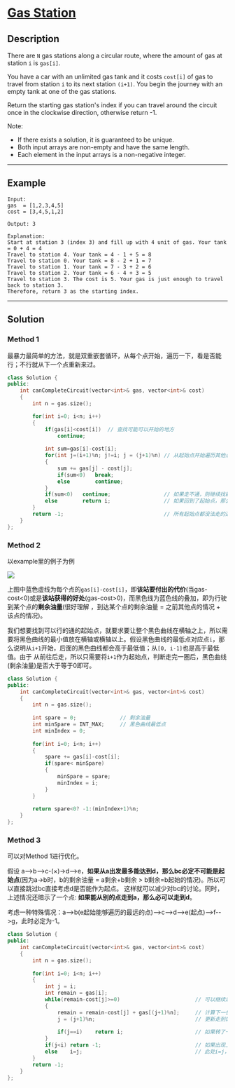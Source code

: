 # [Gas Station](https://leetcode.com/problems/gas-station/)

## Description
There are `N` gas stations along a circular route, where the amount of gas at station `i` is `gas[i]`.

You have a car with an unlimited gas tank and it costs `cost[i]` of gas to travel from station `i` to its next station `(i+1)`. You begin the journey with an empty tank at one of the gas stations.

Return the starting gas station's index if you can travel around the circuit once in the clockwise direction, otherwise return -1.

Note:

* If there exists a solution, it is guaranteed to be unique.
* Both input arrays are non-empty and have the same length.
* Each element in the input arrays is a non-negative integer.

---

## Example

```
Input: 
gas  = [1,2,3,4,5]
cost = [3,4,5,1,2]

Output: 3

Explanation:
Start at station 3 (index 3) and fill up with 4 unit of gas. Your tank = 0 + 4 = 4
Travel to station 4. Your tank = 4 - 1 + 5 = 8
Travel to station 0. Your tank = 8 - 2 + 1 = 7
Travel to station 1. Your tank = 7 - 3 + 2 = 6
Travel to station 2. Your tank = 6 - 4 + 3 = 5
Travel to station 3. The cost is 5. Your gas is just enough to travel back to station 3.
Therefore, return 3 as the starting index.
```

---

## Solution
### Method 1
最暴力最简单的方法，就是双重嵌套循环，从每个点开始，遍历一下，看是否能行；不行就从下一个点重新来过。

```c++
class Solution {
public:
    int canCompleteCircuit(vector<int>& gas, vector<int>& cost) 
    {
        int n = gas.size();

        for(int i=0; i<n; i++)
        {
            if(gas[i]<cost[i])  // 查找可能可以开始的地方
                continue;
            
            int sum=gas[i]-cost[i];
            for(int j=(i+1)%n; j!=i; j = (j+1)%n) // 从起始点开始遍历其他点
            {
                sum += gas[j] - cost[j];
                if(sum<0)   break;
                else        continue;
            }
            if(sum<0)   continue;                 // 如果走不通，则继续找新的起始点
            else        return i;                 // 如果回到了起始点，那么该起始点是可以走通的
        }
        return -1;                                // 所有起始点都没法走的通
    }
};
```
### Method 2
以example里的例子为例

<img src="https://pic.leetcode-cn.com/98ee6782654518e1a33852e99825f1537869a542ee26738cf02d5fb6f0f0a899-%E6%97%A0%E6%A0%87%E9%A2%98.png">

上图中蓝色虚线为每个点的`gas[i]-cost[i]`，即**该站要付出的代价**(当gas-cost<0)或是**该站获得的好处**(gas-cost>0)，而黑色线为蓝色线的叠加，即为行驶到某个点的**剩余油量**(很好理解
，到达某个点的剩余油量 = 之前其他点的情况 + 该点的情况)。

我们想要找到可以行的通的起始点，就要求要让整个黑色曲线在横轴之上，所以需要将黑色曲线的最小值放在横轴或横轴以上。假设黑色曲线的最低点对应点`i`，那么说明从`i+1`开始，后面的黑色曲线都会高于最低值；从`[0, i-1]`也是高于最低值。由于
从前往后走，所以只需要将`i+1`作为起始点，判断走完一圈后，黑色曲线(剩余油量)是否大于等于0即可。

```c++
class Solution {
public:
    int canCompleteCircuit(vector<int>& gas, vector<int>& cost) 
    {
        int n = gas.size();
        
        int spare = 0;              // 剩余油量
        int minSpare = INT_MAX;     // 黑色曲线最低点
        int minIndex = 0;         
        
        for(int i=0; i<n; i++)
        {
            spare += gas[i]-cost[i];
            if(spare< minSpare)
            {
                minSpare = spare;
                minIndex = i;
            }
        }
        
        return spare<0? -1:(minIndex+1)%n;
    }
};
```

### Method 3
可以对Method 1进行优化。

假设 a-->b-->c-(×)->d-->e，**如果从a出发最多能达到d，那么bc必定不可能是起始点**(因为a->b时，b的剩余油量 = a剩余+b剩余 > b剩余=b起始的情况)。所以可以直接跳过bc直接考虑d是否能作为起点。
这样就可以减少对bc的讨论。同时，上述情况还暗示了一个点: **如果能从别的点走到a，那么必可以走到d**。

考虑一种特殊情况：a-->b(e起始能够遍历的最远的点)-->c-->d-->e(起点)-->f-->g，此时必定为-1。

```c++
class Solution {
public:
    int canCompleteCircuit(vector<int>& gas, vector<int>& cost) 
    {
        int n = gas.size();
        
        for(int i=0; i<n; i++)
        {
            int j = i;
            int remain = gas[i];
            while(remain-cost[j]>=0)                        // 可以继续走
            {
                remain = remain-cost[j] + gas[(j+1)%n];     // 计算下一步的剩余汽油
                j = (j+1)%n;                                // 更新走到的位置
                
                if(j==i)    return i;                       // 如果转了一整圈
            }
            if(j<i) return -1;                              // 如果出现上面讨论的特殊情况，返回-1
            else    i=j;                                    // 此处i=j，再加上for中的i++，相当于遍历j+1位置
        }
        return -1;
    }
};
```


